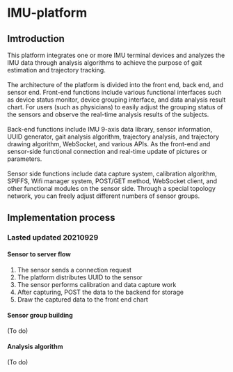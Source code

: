 # IMU-platform
## Imtroduction
This platform integrates one or more IMU terminal devices and analyzes the IMU data through analysis algorithms to achieve the purpose of gait estimation and trajectory tracking.
<br>
<br>
The architecture of the platform is divided into the front end, back end, and sensor end. Front-end functions include various functional interfaces such as device status monitor, device grouping interface, and data analysis result chart. For users (such as physicians) to easily adjust the grouping status of the sensors and observe the real-time analysis results of the subjects.
<br>
<br>
Back-end functions include IMU 9-axis data library, sensor information, UUID generator, gait analysis algorithm, trajectory analysis, and trajectory drawing algorithm, WebSocket, and various APIs. As the front-end and sensor-side functional connection and real-time update of pictures or parameters.
<br>
<br>
Sensor side functions include data capture system, calibration algorithm, SPIFFS, Wifi manager system, POST/GET method, WebSocket client, and other functional modules on the sensor side. Through a special topology network, you can freely adjust different numbers of sensor groups.

## Implementation process
### Lasted updated 20210929
#### Sensor to server flow
1. The sensor sends a connection request
2. The platform distributes UUID to the sensor
3. The sensor performs calibration and data capture work
4. After capturing, POST the data to the backend for storage
5. Draw the captured data to the front end chart

#### Sensor group building
(To do)
#### Analysis algorithm
(To do)
